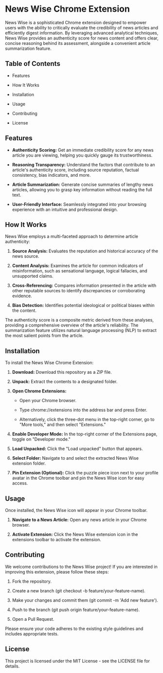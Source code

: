 News Wise Chrome Extension
=========================

News Wise is a sophisticated Chrome extension designed to empower users with the ability to critically evaluate the credibility of news articles and efficiently digest information. By leveraging advanced analytical techniques, News Wise provides an authenticity score for news content and offers clear, concise reasoning behind its assessment, alongside a convenient article summarization feature.

Table of Contents
-----------------

*   Features
    
*   How It Works
    
*   Installation
    
*   Usage
    
*   Contributing
    
*   License
    

Features
--------

*   **Authenticity Scoring:** Get an immediate credibility score for any news article you are viewing, helping you quickly gauge its trustworthiness.
    
*   **Reasoning Transparency:** Understand the factors that contribute to an article's authenticity score, including source reputation, factual consistency, bias indicators, and more.
    
*   **Article Summarization:** Generate concise summaries of lengthy news articles, allowing you to grasp key information without reading the full text.
    
*   **User-Friendly Interface:** Seamlessly integrated into your browsing experience with an intuitive and professional design.
    

How It Works
------------

News Wise employs a multi-faceted approach to determine article authenticity:

1.  **Source Analysis:** Evaluates the reputation and historical accuracy of the news source.
    
2.  **Content Analysis:** Examines the article for common indicators of misinformation, such as sensational language, logical fallacies, and unsupported claims.
    
3.  **Cross-Referencing:** Compares information presented in the article with other reputable sources to identify discrepancies or corroborating evidence.
    
4.  **Bias Detection:** Identifies potential ideological or political biases within the content.
    

The authenticity score is a composite metric derived from these analyses, providing a comprehensive overview of the article's reliability. The summarization feature utilizes natural language processing (NLP) to extract the most salient points from the article.

Installation
------------

To install the News Wise Chrome Extension:

1.  **Download:** Download this repository as a ZIP file.
    
2.  **Unpack:** Extract the contents to a designated folder.
    
3.  **Open Chrome Extensions:**
    
    *   Open your Chrome browser.
        
    *   Type chrome://extensions into the address bar and press Enter.
        
    *   Alternatively, click the three-dot menu in the top-right corner, go to "More tools," and then select "Extensions."
        
4.  **Enable Developer Mode:** In the top-right corner of the Extensions page, toggle on "Developer mode."
    
5.  **Load Unpacked:** Click the "Load unpacked" button that appears.
    
6.  **Select Folder:** Navigate to and select the extracted News Wise extension folder.
    
7.  **Pin Extension (Optional):** Click the puzzle piece icon next to your profile avatar in the Chrome toolbar and pin the News Wise icon for easy access.
    

Usage
-----

Once installed, the News Wise icon will appear in your Chrome toolbar.

1.  **Navigate to a News Article:** Open any news article in your Chrome browser.
    
2.  **Activate Extension:** Click the News Wise extension icon in the extensions toolbar to activate the extension.
    

Contributing
------------

We welcome contributions to the News Wise project! If you are interested in improving this extension, please follow these steps:

1.  Fork the repository.
    
2.  Create a new branch (git checkout -b feature/your-feature-name).
    
3.  Make your changes and commit them (git commit -m 'Add new feature').
    
4.  Push to the branch (git push origin feature/your-feature-name).
    
5.  Open a Pull Request.
    

Please ensure your code adheres to the existing style guidelines and includes appropriate tests.

License
-------

This project is licensed under the MIT License - see the LICENSE file for details.
